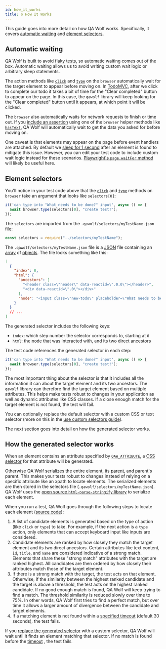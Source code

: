 ```yaml
---
id: how_it_works
title: ⚙️ How It Works
---
```


This guide goes into more detail on how QA Wolf works. Specifically, it covers [automatic waiting](#automatic-waiting) and [element selectors](#element-selectors).

## Automatic waiting

QA Wolf is built to avoid [flaky tests](https://whatis.techtarget.com/definition/flaky-test), so automatic waiting comes out of the box. Automatic waiting allows us to avoid writing custom wait logic or arbitrary sleep statements.

The action methods like [`click`](api/browser/click) and [`type`](api/browser/type) on the `browser` automatically wait for the target element to appear before moving on. In [TodoMVC](http://todomvc.com/examples/react), after we click to complete our todo it takes a bit of time for the "Clear completed" button to appear on the page. In this case, the `qawolf` library will keep looking for the "Clear completed" button until it appears, at which point it will be clicked.

The `browser` also automatically waits for network requests to finish or time out. If you [include an assertion](add_assertions) using one of the `browser` helper methods like [`hasText`](api/browser/has_text), QA Wolf will automatically wait to get the data you asked for before moving on.

One caveat is that elements may appear on the page before event handlers are attached. By default we [sleep for 1 second](api/environment_variables#qaw_sleep_ms) after an element is found to mitigate this issue. However, you can edit your test code to include custom wait logic instead for these scenarios. [Playwright's `page.waitFor` method](https://github.com/microsoft/playwright/blob/master/docs/api.md#pagewaitforselectororfunctionortimeout-options-args) will likely be useful here.

## Element selectors

You'll notice in your test code above that the [`click`](api/browser/click) and [`type`](api/browser/type) methods on `browser` take an argument that looks like `selectors[0]`:

```js
it('can type into "What needs to be done?" input', async () => {
  await browser.type(selectors[0], "create test!");
});
```

The `selectors` are imported from the `.qawolf/selectors/myTestName.json` file:

```js
const selectors = require("../selectors/myTestName");
```

The `.qawolf/selectors/myTestName.json` file is a [JSON](https://developer.mozilla.org/en-US/docs/Web/JavaScript/Reference/Global_Objects/JSON) file containing an [array](https://developer.mozilla.org/en-US/docs/Web/JavaScript/Reference/Global_Objects/Array) of [objects](https://developer.mozilla.org/en-US/docs/Web/JavaScript/Reference/Global_Objects/Object). The file looks something like this:

```json
[
  {
    "index": 0,
    "html": {
      "ancestors": [
        "<header class=\"header\" data-reactid=\".0.0\"></header>",
        "<div data-reactid=\".0\"></div>"
      ],
      "node": "<input class=\"new-todo\" placeholder=\"What needs to be done?\" value=\"\" data-reactid=\".0.0.1\"/>"
    }
  }
  // ...
]
```

The generated selector includes the following keys:

- `index`: which step number the selector corresponds to, starting at `0`
- `html`: the [node](https://developer.mozilla.org/en-US/docs/Web/API/Node) that was interacted with, and its two direct [ancestors](https://developer.mozilla.org/en-US/docs/Web/API/Node/parentElement)

The test code references the generated selector in each step:

```js
it('can type into "What needs to be done?" input', async () => {
  await browser.type(selectors[0], "create test!");
});
```

The most important thing about the selector is that it includes all the information it can about the target element and its two ancestors. The `qawolf` library can therefore find the target element based on multiple attributes. This helps make tests robust to changes in your application as well as dynamic attributes like CSS classes. If a close enough match for the target element is not found, the test will fail.

You can optionally replace the default selector with a custom CSS or text selector (more on this in the [use custom selectors guide](use_custom_selectors)).

The next section goes into detail on how the generated selector works.

## How the generated selector works

When an element contains an attribute specified by [`QAW_ATTRIBUTE`](api/environment_variables#qaw_attribute), a [CSS selector](https://developer.mozilla.org/en-US/docs/Web/CSS/CSS_Selectors) for that attribute will be generated.

Otherwise QA Wolf serializes the entire element, its [parent](https://developer.mozilla.org/en-US/docs/Web/API/Node/parentElement), and parent's parent. This makes your tests robust to changes instead of relying on a specific attribute like an xpath to locate elements. The serialized elements are then stored in the selectors file (`.qawolf/selectors/myTestName.json`). QA Wolf uses the [open source `html-parse-stringify` library](https://github.com/HenrikJoreteg/html-parse-stringify) to serialize each element.

When you run a test, QA Wolf goes through the following steps to locate each element ([source code](https://github.com/qawolf/qawolf/blob/master/packages/web/src/find/findHtml.ts)):

1. A list of candidate elements is generated based on the type of action (like `click` or `type`) to take. For example, if the next action is a `type` action, only elements that can accept keyboard input like inputs are considered.
2. Candidate elements are ranked by how closely they match the target element and its two direct ancestors. Certain attributes like text content, `id`, `title`, and `name` are considered indicative of a strong match. Elements that share these "strong match" attributes with the target are ranked highest. All candidates are then ordered by how closely their attributes match those of the target element.
3. If there is a strong match with the target, the test acts on that element. Otherwise, if the similarity between the highest ranked candidate and the target is above a threshold, the test acts on the highest ranked candidate. If no good enough match is found, QA Wolf will keep trying to find a match. The threshold similarity is reduced slowly over time to 75%. In other words, QA Wolf first tries to find a perfect match, but over time it allows a larger amount of divergence between the candidate and target elements.
4. If a matching element is not found within a [specified timeout](api/environment_variables#qaw_timeout_ms) (default 30 seconds), the test fails.

If you [replace the generated selector](use_custom_selectors#edit-generated-selectors) with a custom selector, QA Wolf will wait until it finds an element matching that selector. If no match is found before the [timeout](api/environment_variables#qaw_timeout_ms) , the test fails.

